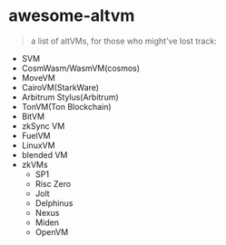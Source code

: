 # awesome-altvm
> a list of altVMs, for those who might've lost track:
- SVM
- CosmWasm/WasmVM(cosmos)
- MoveVM
- CairoVM(StarkWare)
- Arbitrum Stylus(Arbitrum)
- TonVM(Ton Blockchain)
- BitVM
- zkSync VM
- FuelVM
- LinuxVM
- blended VM
- zkVMs
  - SP1
  - Risc Zero
  - Jolt
  - Delphinus
  - Nexus
  - Miden
  - OpenVM
 
